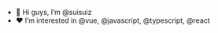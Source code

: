 - 👋 Hi guys, I’m @suisuiz
- ​❤️​ I’m interested in @vue, @javascript, @typescript, @react

<!--
### Hi there 👋
-->

<!--
**suisuiz/suisuiz** is a ✨ _special_ ✨ repository because its `README.md` (this file) appears on your GitHub profile.

Here are some ideas to get you started:

- 🔭 I’m currently working on ...
- 🌱 I’m currently learning ...
- 👯 I’m looking to collaborate on ...
- 🤔 I’m looking for help with ...
- 💬 Ask me about ...
- 📫 How to reach me: ...
- 😄 Pronouns: ...
- ⚡ Fun fact: ...
-->
